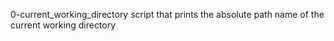 0-current_working_directory
script that prints the absolute path name of the current working directory
